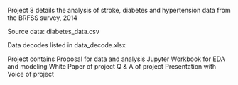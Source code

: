 Project 8 details the analysis of stroke, diabetes and hypertension data from the BRFSS survey, 2014

Source data: 
diabetes_data.csv

Data decodes listed in data_decode.xlsx

Project contains 
  Proposal for data and analysis 
  Jupyter Workbook for EDA and modeling 
  White Paper of project
  Q & A of project 
  Presentation with Voice of project 

